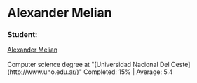 # Alexander Melian
<script type="text/javascript" src="https://platform.linkedin.com/badges/js/profile.js" async defer></script>
### Student:
<div class="LI-profile-badge"  data-version="v1" data-size="medium" data-locale="es_ES" data-type="vertical" data-theme="dark" data-vanity="alexandermelian"><a class="LI-simple-link" href='https://ar.linkedin.com/in/alexandermelian?trk=profile-badge'>Alexander Melian</a></div>
<br>
Computer science degree at "[Universidad Nacional Del Oeste](http://www.uno.edu.ar/)" Completed: 15% | Average: 5.4<br/>
